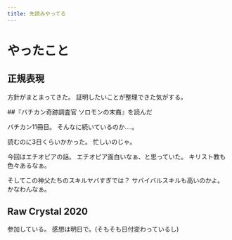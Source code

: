 ```yaml
---
title: 先読みやってる
---
```


# やったこと

## 正規表現

方針がまとまってきた。
証明したいことが整理できた気がする。

##『バチカン奇跡調査官 ソロモンの末裔』を読んだ

バチカン11冊目。
そんなに続いているのか‥‥。

読むのに3日くらいかかった。
忙しいのじゃ。

今回はエチオピアの話。
エチオピア面白いなぁ、と思っていた。
キリスト教も色々あるなぁ。

そしてこの神父たちのスキルヤバすぎでは？
サバイバルスキルも高いのかよ。
かなわんなぁ。

## Raw Crystal 2020

参加している。
感想は明日で。(そもそも日付変わっているし)
